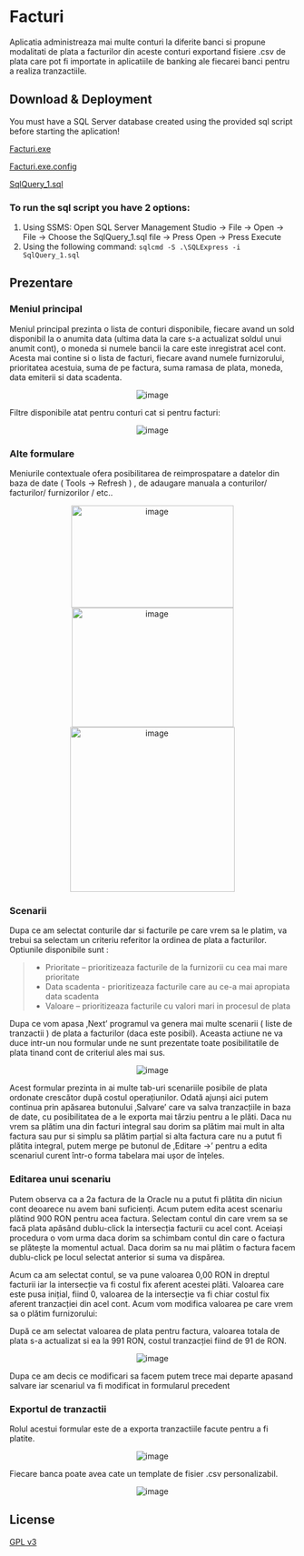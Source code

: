 # Facturi
Aplicatia administreaza mai multe conturi la diferite banci si propune modalitati de plata a 
facturilor din aceste conturi exportand fisiere .csv de plata care pot fi importate in aplicatiile 
de banking ale fiecarei banci pentru a realiza tranzactiile.

## Download & Deployment
You must have a SQL Server database created using the provided sql script before starting the aplication!

<a href="https://github.com/ciucacosmin109/Facturi/raw/master/Facturi/bin/Release/Facturi.exe">Facturi.exe</a> 

<a href="https://github.com/ciucacosmin109/Facturi/raw/master/Facturi/bin/Release/Facturi.exe.config">Facturi.exe.config</a> 

<a href="https://github.com/ciucacosmin109/Facturi/raw/master/SqlQuery_1.sql">SqlQuery_1.sql</a> 

### To run the sql script you have 2 options:
1. Using SSMS: Open SQL Server Management Studio -> File -> Open -> File -> Choose the SqlQuery_1.sql file -> Press Open -> Press Execute
2. Using the following command: `sqlcmd -S .\SQLExpress -i SqlQuery_1.sql`

## Prezentare
### Meniul principal
Meniul principal prezinta o lista de conturi disponibile, fiecare avand un sold disponibil 
la o anumita data (ultima data la care s-a actualizat soldul unui anumit cont), o moneda si numele bancii la 
care este inregistrat acel cont. Acesta mai contine si o lista de facturi, fiecare avand numele furnizorului, 
prioritatea acestuia, suma de pe factura, suma ramasa de plata, moneda, data emiterii si data scadenta.  

<p align="center"> 
  <img src="./md_resources/1_meniu_principal.png" alt="image" /> 
</p>

Filtre disponibile atat pentru conturi cat si pentru facturi:
<p align="center"> 
  <img src="./md_resources/9_filtre.png" alt="image" /> 
</p>

### Alte formulare
Meniurile contextuale ofera posibilitarea de reimprospatare a datelor din baza de date ( Tools -> Refresh ) , 
de adaugare manuala a conturilor/ facturilor/ furnizorilor / etc..

<p align="center"> 
  <img src="./md_resources/4_factura_noua.png" alt="image"  width="286" height="180" /> 
  <img src="./md_resources/6_cont_nou.png" alt="image"  width="285" height="210" />  
  <img src="./md_resources/5_furnizor_nou.png" alt="image" width="290" height="290" /> 
</p>

### Scenarii
Dupa ce am selectat conturile dar si facturile pe care vrem sa le platim, va trebui sa selectam un 
criteriu referitor la ordinea de plata a facturilor. Optiunile disponibile sunt :
>-	Prioritate – prioritizeaza facturile de la furnizorii cu cea mai mare prioritate 
>-	Data scadenta - prioritizeaza facturile care au ce-a mai apropiata data scadenta 
>-	Valoare – prioritizeaza facturile cu valori mari in procesul de plata

Dupa ce vom apasa ‚Next’ programul va genera mai multe scenarii ( liste de tranzactii ) de plata a 
facturilor (daca este posibil). Aceasta actiune ne va duce intr-un nou formular unde ne sunt prezentate 
toate posibilitatile de plata tinand cont de criteriul ales mai sus.

<p align="center"> 
  <img src="./md_resources/2_scenarii.png" alt="image" /> 
</p>

Acest formular prezinta in ai multe tab-uri scenariile posibile de plata ordonate crescător după costul operațiunilor. 
Odată ajunși aici putem continua prin apăsarea butonului ‚Salvare’ care va salva tranzacțiile in baza de date, 
cu posibilitatea de a le exporta mai târziu pentru a le plăti.
Daca nu vrem sa plătim una din facturi integral sau dorim sa plătim mai mult in alta factura sau pur si simplu sa plătim 
parțial si alta factura care nu a putut fi plătita integral, putem merge pe butonul de ‚Editare ->’ pentru a edita scenariul 
curent într-o forma tabelara mai ușor de înțeles. 

### Editarea unui scenariu
Putem observa ca a 2a factura de la Oracle nu a putut fi plătita din niciun cont deoarece nu avem bani suficienți. 
Acum putem edita acest scenariu plătind 900 RON pentru acea factura.
Selectam contul din care vrem sa se facă plata apăsând dublu-click la intersecția facturii cu acel cont. 
Aceiași procedura o vom urma daca dorim sa schimbam contul din care o factura se plătește la momentul actual. 
Daca dorim sa nu mai plătim o factura facem dublu-click pe locul selectat anterior si suma va dispărea.

Acum ca am selectat contul, se va pune valoarea 0,00 RON in dreptul facturii iar la intersecție 
va fi costul fix aferent acestei plăti. Valoarea care este pusa inițial, fiind 0, valoarea de la 
intersecție va fi chiar costul fix aferent tranzacției din acel cont. Acum vom modifica valoarea pe 
care vrem sa o plătim furnizorului:
 
După ce am selectat valoarea de plata pentru factura, valoarea totala de plata s-a actualizat si ea 
la 991 RON, costul tranzacției fiind de 91 de RON. 

<p align="center"> 
  <img src="./md_resources/3_editare_scenariu.png" alt="image" /> 
</p>

Dupa ce am decis ce modificari sa facem putem trece mai departe apasand salvare iar scenariul 
va fi modificat in formularul precedent

### Exportul de tranzactii
Rolul acestui formular este de a exporta tranzactiile facute pentru a fi platite.

<p align="center"> 
  <img src="./md_resources/7_export.png" alt="image" /> 
</p>

Fiecare banca poate avea cate un template de fisier .csv personalizabil.
<p align="center"> 
  <img src="./md_resources/8_fisiere.png" alt="image" /> 
</p>


## License
[GPL v3](./LICENSE)
